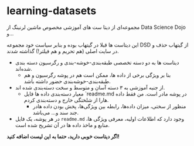 # learning-datasets
مجموعه‌ای از دیتا ست های آموزشی مخصوص ماشین لرنینگ از Data Science Dojo  و...

این دیتاست ها قبلا در گیتهاب بوده و بنابر سیاست خود مجموعه DSD از گیتهاب حذف و در سایت اصلی (هم تحریم و هم فیلتر!) گذاشته شدند.

- دیتاست ها به دو دسته تخصصی طبقه‌بندی-خوشه-بندی و رگرسیون دسته بندی شده‌اند.
  - بنا بر ویژگی برخی از داده ها، ممکن است هم در پوشه رگرسیون و هم طبقه‌بندی-خوشه‌بندی حضور داشته باشد.
- از جنبه آموزشی به ۳ دسته آسان و متوسط و سخت دسته‌بندی شده اند.
  - معیار دسته‌بندی داده ها فایل `readme.md‍ در پوشه مادر است. من فقط داده هارا از شلختگی خارج و دسته‌بندی کردم.
     - منظور از سختی، میزان داده‌ها، رابطه بین ویژگی‌ها، پخش بودن داده هادر جند سند و... می‌باشد.
-  در هر پوشه، یک فایل `readme.md` وجود دارد که اطلاعات اولیه، معرفی ویژگی ها، منابع و ماخذ داده ها در آن تشریح شده است.

 **اگر دیتاست خوبی دارید، حتما به این لیست اضافه کنید!**
